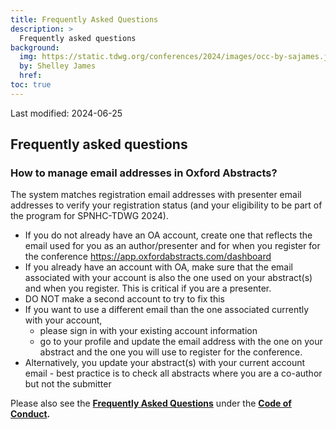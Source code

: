 ```yaml
---
title: Frequently Asked Questions
description: >
  Frequently asked questions
background:
  img: https://static.tdwg.org/conferences/2024/images/occ-by-sajames.jpg
  by: Shelley James
  href: 
toc: true
---
```

Last modified:  2024-06-25

## Frequently asked questions

### How to manage email addresses in Oxford Abstracts?  

The system matches registration email addresses with presenter email addresses to verify your registration status (and your eligibility to be part of the program for SPNHC-TDWG 2024). 
- If you do not already have an OA account, create one that reflects the email used for you as an author/presenter and for when you register for the conference https://app.oxfordabstracts.com/dashboard
- If you already have an account with OA, make sure that the email associated with your account is also the one used on your abstract(s) and when you register. This is critical if you are a presenter.
- DO NOT make a second account to try to fix this
- If you want to use a different email than the one associated currently with your account,
  - please sign in with your existing account information
  - go to your profile and update the email address with the one on your abstract and the one you will use to register for the conference.
- Alternatively, you update your abstract(s) with your current account email - best practice is to check all abstracts where you are a co-author but not the submitter


Please also see the **[Frequently Asked Questions](/conferences/2024/code-of-conduct/faq/)** under the **[Code of Conduct](/conferences/2024/code-of-conduct/).**
